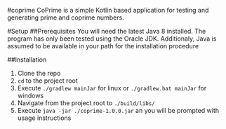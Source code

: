 #coprime
CoPrime is a simple Kotlin based application for testing and generating prime and coprime numbers.

#Setup
##Prerequisites
You will need the latest Java 8 installed. The program has only been tested using the Oracle JDK.
Additionaly, Java is assumed to be available in your path for the installation procedure

##Installation
1) Clone the repo
2) `cd` to the project root
3) Execute `./gradlew mainJar` for linux or `./gradlew.bat mainJar` for windows
4) Navigate from the project root to `./build/libs/`
5) Execute `java -jar ./coprime-1.0.0.jar` an you will be prompted with usage instructions